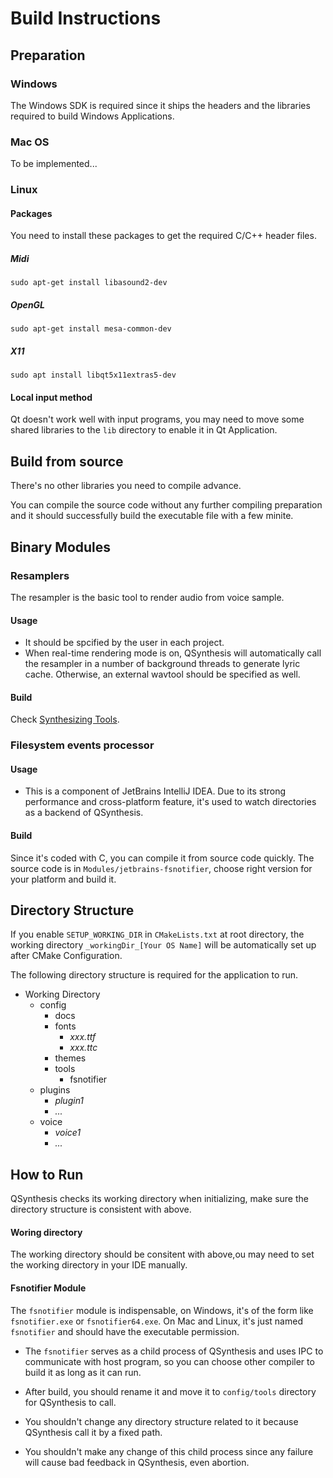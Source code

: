 # Build Instructions

## Preparation

### Windows

The Windows SDK is required since it ships the headers and the libraries required to build Windows Applications.

### Mac OS

To be implemented...

### Linux

#### Packages 

You need to install these packages to get the required C/C++ header files.

##### Midi

    sudo apt-get install libasound2-dev

##### OpenGL

    sudo apt-get install mesa-common-dev

##### X11

    sudo apt install libqt5x11extras5-dev

#### Local input method

Qt doesn't work well with input programs, you may need to move some shared libraries to the `lib` directory to enable it in Qt Application.

## Build from source

There's no other libraries you need to compile advance.

You can compile the source code without any further compiling preparation and it should successfully build the executable file with a few minite. 


## Binary Modules

### Resamplers

The resampler is the basic tool to render audio from voice sample.

#### Usage

+ It should be spcified by the user in each project.
+ When real-time rendering mode is on, QSynthesis will automatically call the resampler in a number of background threads to generate lyric cache. Otherwise, an external wavtool should be specified as well.

#### Build

Check [Synthesizing Tools](./synthesizing-tools.md).

### Filesystem events processor

#### Usage

+ This is a component of JetBrains IntelliJ IDEA. Due to its strong performance and cross-platform feature, it's used to watch directories as a backend of QSynthesis. 

#### Build

Since it's coded with C, you can compile it from source code quickly. The source code is in `Modules/jetbrains-fsnotifier`, choose right version for your platform and build it.

## Directory Structure

If you enable `SETUP_WORKING_DIR` in `CMakeLists.txt` at root directory, the working directory `_workingDir_[Your OS Name]` will be automatically set up after CMake Configuration.

The following directory structure is required for the application to run.


+ Working Directory
    + config
        + docs
        + fonts
            + *xxx.ttf*
            + *xxx.ttc*
        + themes
        + tools
            + fsnotifier
    + plugins
        + *plugin1*
        + *...*
    + voice
        + *voice1*
        + *...*


## How to Run

QSynthesis checks its working directory when initializing, make sure the directory structure is consistent with above.

#### Woring directory

The working directory should be consitent with above,ou may need to set the working directory in your IDE manually.

#### Fsnotifier Module

The `fsnotifier` module is indispensable, on Windows, it's of the form like `fsnotifier.exe` or `fsnotifier64.exe`. On Mac and Linux, it's just named `fsnotifier` and should have the executable permission.

+ The `fsnotifier` serves as a child process of QSynthesis and uses IPC to communicate with host program, so you can choose other compiler to build it as long as it can run.

+ After build, you should rename it and move it to `config/tools` directory for QSynthesis to call.

+ You shouldn't change any directory structure related to it because QSynthesis call it by a fixed path.

+ You shouldn't make any change of this child process since any failure will cause bad feedback in QSynthesis, even abortion.